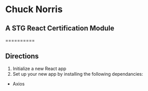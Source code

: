 # Chuck Norris
## A STG React Certification Module
==========

## Directions
1. Initialize a new React app
2. Set up your new app by installing the following dependancies:
  * Axios
  


